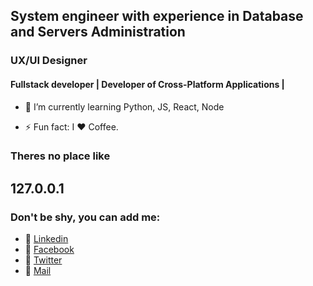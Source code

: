 
## System engineer with experience in Database and Servers Administration 
### UX/UI Designer
#### Fullstack developer | Developer of Cross-Platform Applications | 

- 🌱 I’m currently learning Python, JS, React, Node

- ⚡ Fun fact: I ❤️ Coffee.

### Theres no place like
## 127.0.0.1


### Don't be shy, you can add me:
- 📌  [Linkedin](https://www.linkedin.com/in/camilocv/)
- 📌  [Facebook](https://www.linkedin.com/in/camilocv/)
- 📌  [Twitter](https://www.linkedin.com/in/camilocv/)
- 📌  [Mail](https://www.linkedin.com/in/camilocv/)


